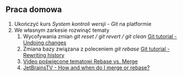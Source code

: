 ## Praca domowa

1. Ukończyć kurs *System kontroli wersji - Git* na platformie 
2. We własnym zarkesie rozwinąć tematy
    1. Wycofywania zmian *git reset / git revert / git clean* [Git tutorial - Undoing changes](https://www.atlassian.com/git/tutorials/undoing-changes)
    1. Zmiana bazy związana z poleceniem *git rebase* [Git tutorial - Rewriting history ](https://www.atlassian.com/git/tutorials/rewriting-history)
    2. [Video poświęcone tematowi Rebase vs. Merge](https://www.youtube.com/results?search_query=git+rebase)
    1. [JetBrainsTV - How and when do I merge or rebase?](https://www.youtube.com/watch?v=Nftif2ynvdA)



    
  

